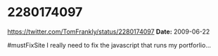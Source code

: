 # 2280174097
https://twitter.com/TomFrankly/status/2280174097
**Date:** 2009-06-22

#mustFixSite I really need to fix the javascript that runs my portforlio...
